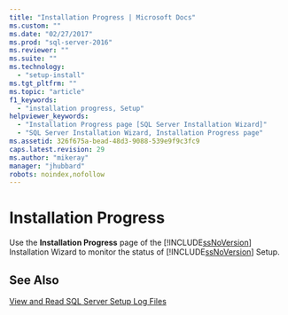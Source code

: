 ```yaml
---
title: "Installation Progress | Microsoft Docs"
ms.custom: ""
ms.date: "02/27/2017"
ms.prod: "sql-server-2016"
ms.reviewer: ""
ms.suite: ""
ms.technology: 
  - "setup-install"
ms.tgt_pltfrm: ""
ms.topic: "article"
f1_keywords: 
  - "installation progress, Setup"
helpviewer_keywords: 
  - "Installation Progress page [SQL Server Installation Wizard]"
  - "SQL Server Installation Wizard, Installation Progress page"
ms.assetid: 326f675a-bead-48d3-9088-539e9f9c3fc9
caps.latest.revision: 29
ms.author: "mikeray"
manager: "jhubbard"
robots: noindex,nofollow
---
```

# Installation Progress
  Use the **Installation Progress** page of the [!INCLUDE[ssNoVersion](../a9notintoc/includes/ssnoversion-md.md)] Installation Wizard to monitor the status of [!INCLUDE[ssNoVersion](../a9notintoc/includes/ssnoversion-md.md)] Setup.  
  
## See Also  
 [View and Read SQL Server Setup Log Files](../database-engine/install/windows/view-and-read-sql-server-setup-log-files.md)  
  
  
